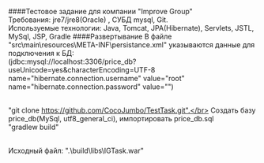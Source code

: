####Тестовое задание для компании "Improve Group"</br>
Требования: jre7/jre8(Oracle) , СУБД mysql, Git.</br>
Используемые технологии: Java, Tomcat, JPA(Hibernate), Servlets, JSTL, MySql, JSP, Gradle
####Развертывание
В файле "src\main\resources\META-INF\persistance.xml" указываются данные для подключения к БД:</br>
(jdbc:mysql://localhost:3306/price_db?useUnicode=yes&amp;characterEncoding=UTF-8</br>
name="hibernate.connection.username" value="root"</br>
name="hibernate.connection.password" value="")</br></br>

"git clone https://github.com/CocoJumbo/TestTask.git".</br>
Создать базу price_db(MySql, utf8_general_ci), импортировать price_db.sql</br>
"gradlew build"</br></br>

Исходный файл: ".\build\libs\IGTask.war"